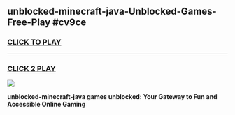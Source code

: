 
## unblocked-minecraft-java-Unblocked-Games-Free-Play #cv9ce
<h3>
<a href="https://us.freeplayer.one?title=unblocked-minecraft-java&ref=9M">CLICK TO PLAY</a></h3>
<hr>

<h3>
<a href="https://us.freeplayer.one?title=unblocked-minecraft-java&ref=9M">CLICK 2 PLAY</a>
  
</h3>

<a href="https://us.freeplayer.one?title=unblocked-minecraft-java&ref=9M"><img src="https://clearcache.store/games.png"></a>


**unblocked-minecraft-java games unblocked: Your Gateway to Fun and Accessible Online Gaming**
